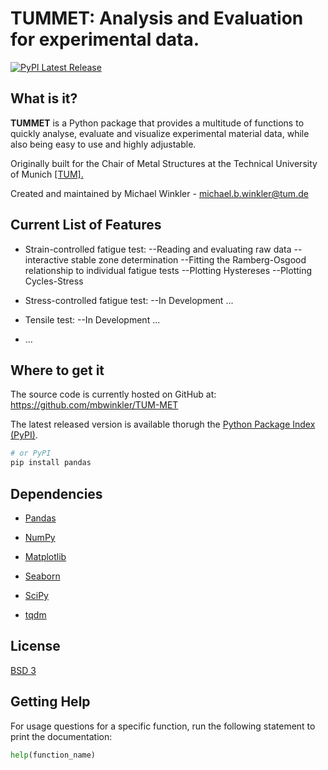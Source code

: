 

# TUMMET: Analysis and Evaluation for experimental data.
[![PyPI Latest Release](https://img.shields.io/pypi/v/pandas.svg)](https://pypi.org/project/pandas/)

## What is it?

**TUMMET** is a Python package that provides a multitude of functions to quickly analyse, evaluate and visualize experimental material data, while also being easy to use and highly adjustable.

Originally built for the Chair of Metal Structures at the Technical University of Munich [[TUM].](https://www.cee.ed.tum.de/en/metallbau/welcome-page/)

Created and maintained by Michael Winkler -  michael.b.winkler@tum.de

## Current List of Features
- Strain-controlled fatigue test:
--Reading and evaluating raw data
--interactive stable zone determination
--Fitting the Ramberg-Osgood relationship to individual fatigue tests
--Plotting Hystereses
--Plotting Cycles-Stress 

- Stress-controlled fatigue test:
--In Development ... 

- Tensile test:
--In Development ...

- ...


 



## Where to get it
The source code is currently hosted on GitHub at:
https://github.com/mbwinkler/TUM-MET

The latest released version is available thorugh the [Python
Package Index (PyPI)](https://pypi.org/project/pandas).


```sh
# or PyPI
pip install pandas
```

## Dependencies
- [Pandas](https://pandas.pydata.org/)

- [NumPy](https://www.numpy.org)

- [Matplotlib](https://matplotlib.org/)

- [Seaborn](https://seaborn.pydata.org/)

- [SciPy](https://scipy.org/)

- [tqdm](https://tqdm.github.io/)




## License
[BSD 3](LICENSE)

## Getting Help

For usage questions for a specific function, run the following statement to print the documentation: 
```python
help(function_name)
```
